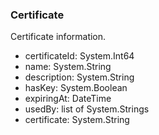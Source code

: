 ### Certificate
Certificate information.

- certificateId: System.Int64
- name: System.String
- description: System.String
- hasKey: System.Boolean
- expiringAt: DateTime
- usedBy: list of System.Strings
- certificate: System.String
